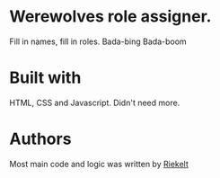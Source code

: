 # Werewolves role assigner.
Fill in names, fill in roles. Bada-bing Bada-boom

# Built with
HTML, CSS and Javascript. Didn't need more.

# Authors
Most main code and logic was written by [Riekelt](https://twitter.com/riek_lt)
